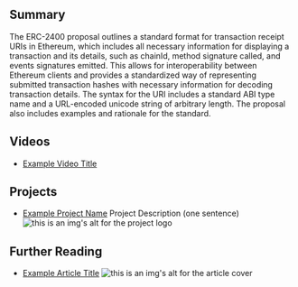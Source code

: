 ## Summary

The ERC-2400 proposal outlines a standard format for transaction receipt URIs in Ethereum, which includes all necessary information for displaying a transaction and its details, such as chainId, method signature called, and events signatures emitted. This allows for interoperability between Ethereum clients and provides a standardized way of representing submitted transaction hashes with necessary information for decoding transaction details. The syntax for the URI includes a standard ABI type name and a URL-encoded unicode string of arbitrary length. The proposal also includes examples and rationale for the standard.

## Videos

- [Example Video Title](https://www.youtube.com/watch?v=TDGq4aeevgY)

## Projects

- [Example Project Name](https://xxxx.xxx/xxxxx) Project Description (one sentence) ![this is an img's alt for the project logo](https://xxxx.xxx/project-logo.xxx)

## Further Reading

- [Example Article Title](https://xxxx.xxx/xxxxx) ![this is an img's alt for the article cover](https://xxxx.xxx/article-cover.xxx)
